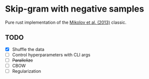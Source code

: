 # Skip-gram with negative samples

Pure rust implementation of the [Mikolov et al. (2013)](https://arxiv.org/abs/1301.3781) classic.

## TODO

- [x] Shuffle the data
- [ ] Control hyperparameters with CLI args
- [ ] ~~Parallelize~~
- [ ] CBOW
- [ ] Regularization
